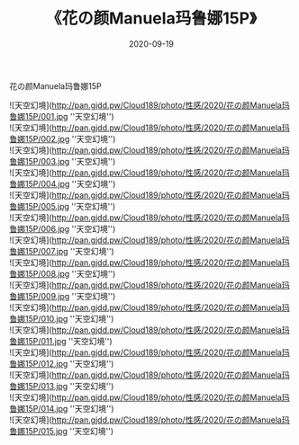 ﻿---
layout: post
title:  《花の颜Manuela玛鲁娜15P》
date:   2020-09-19
img: http://pan.gjdd.pw/Cloud189/photo/性感/2020/花の颜Manuela玛鲁娜15P/000.jpg
categories: [美女, 性感, 泳衣]
---

花の颜Manuela玛鲁娜15P



![天空幻境](http://pan.gjdd.pw/Cloud189/photo/性感/2020/花の颜Manuela玛鲁娜15P/001.jpg ''天空幻境'') <br>
![天空幻境](http://pan.gjdd.pw/Cloud189/photo/性感/2020/花の颜Manuela玛鲁娜15P/002.jpg ''天空幻境'') <br>
![天空幻境](http://pan.gjdd.pw/Cloud189/photo/性感/2020/花の颜Manuela玛鲁娜15P/003.jpg ''天空幻境'') <br>
![天空幻境](http://pan.gjdd.pw/Cloud189/photo/性感/2020/花の颜Manuela玛鲁娜15P/004.jpg ''天空幻境'') <br>
![天空幻境](http://pan.gjdd.pw/Cloud189/photo/性感/2020/花の颜Manuela玛鲁娜15P/005.jpg ''天空幻境'') <br>
![天空幻境](http://pan.gjdd.pw/Cloud189/photo/性感/2020/花の颜Manuela玛鲁娜15P/006.jpg ''天空幻境'') <br>
![天空幻境](http://pan.gjdd.pw/Cloud189/photo/性感/2020/花の颜Manuela玛鲁娜15P/007.jpg ''天空幻境'') <br>
![天空幻境](http://pan.gjdd.pw/Cloud189/photo/性感/2020/花の颜Manuela玛鲁娜15P/008.jpg ''天空幻境'') <br>
![天空幻境](http://pan.gjdd.pw/Cloud189/photo/性感/2020/花の颜Manuela玛鲁娜15P/009.jpg ''天空幻境'') <br>
![天空幻境](http://pan.gjdd.pw/Cloud189/photo/性感/2020/花の颜Manuela玛鲁娜15P/010.jpg ''天空幻境'') <br>
![天空幻境](http://pan.gjdd.pw/Cloud189/photo/性感/2020/花の颜Manuela玛鲁娜15P/011.jpg ''天空幻境'') <br>
![天空幻境](http://pan.gjdd.pw/Cloud189/photo/性感/2020/花の颜Manuela玛鲁娜15P/012.jpg ''天空幻境'') <br>
![天空幻境](http://pan.gjdd.pw/Cloud189/photo/性感/2020/花の颜Manuela玛鲁娜15P/013.jpg ''天空幻境'') <br>
![天空幻境](http://pan.gjdd.pw/Cloud189/photo/性感/2020/花の颜Manuela玛鲁娜15P/014.jpg ''天空幻境'') <br>
![天空幻境](http://pan.gjdd.pw/Cloud189/photo/性感/2020/花の颜Manuela玛鲁娜15P/015.jpg ''天空幻境'') <br>